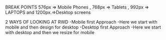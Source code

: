 BREAK POINTS
576px => Mobile Phones
, 768px => Tablets
, 992px => LAPTOPS
and 1200px.=>Desktop screens

2 WAYS OF LOOKING AT RWD
-Mobile first Approach
-Here we start with mobile and then design for desktop
-Desktop first Approach
-Here we start with desktop and then we resize for mobile
